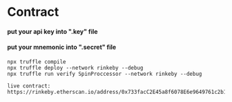 # Contract

#### put your api key into ".key" file
#### put your mnemonic into ".secret" file

```
npx truffle compile
npx truffle deploy --network rinkeby --debug
npx truffle run verify SpinProccessor --network rinkeby --debug

live contract: https://rinkeby.etherscan.io/address/0x733facC2E45a8f6078E6e9649761c2b13899d5c8#code
```